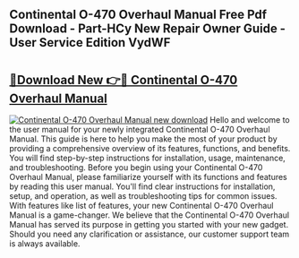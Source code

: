 ## Continental O-470 Overhaul Manual Free Pdf Download - Part-HCy New Repair Owner Guide - User Service Edition VydWF

# <h2><a href="http://bc27556.oget.top/?id=Continental+O-470+Overhaul+Manual">🔗Download New 👉🔴 Continental O-470 Overhaul Manual</a></h2>

[![Continental O-470 Overhaul Manual new download](https://i.imgur.com/5g1atiW.png)](http://bc27556.oget.top/?id=Continental+O-470+Overhaul+Manual)
Hello and welcome to the user manual for your newly integrated Continental O-470 Overhaul Manual. This guide is here to help you make the most of your product by providing a comprehensive overview of its features, functions, and benefits. You will find step-by-step instructions for installation, usage, maintenance, and troubleshooting. Before you begin using your Continental O-470 Overhaul Manual, please familiarize yourself with its functions and features by reading this user manual. You'll find clear instructions for installation, setup, and operation, as well as troubleshooting tips for common issues. With features like list of features, your new Continental O-470 Overhaul Manual is a game-changer. We believe that the Continental O-470 Overhaul Manual has served its purpose in getting you started with your new gadget. Should you need any clarification or assistance, our customer support team is always available.
